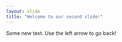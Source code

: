 ```yaml
---
layout: slide
title: "Welcome to our second slide!"
---
```

Some new text.
Use the left arrow to go back!
